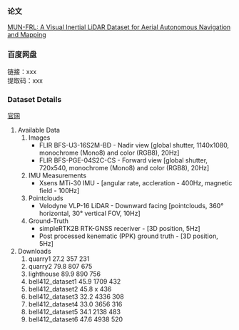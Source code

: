 ### 论文
[MUN-FRL: A Visual Inertial LiDAR Dataset for Aerial Autonomous Navigation and Mapping](https://arxiv.org/abs/2310.08435)

### 百度网盘
链接：xxx  
提取码：xxx  

### Dataset Details
[官网](https://mun-frl-vil-dataset.readthedocs.io/en/latest/)
1. Available Data
    1) Images
        * FLIR BFS-U3-16S2M-BD - Nadir view [global shutter, 1140x1080, monochrome (Mono8) and color (RGB8), 20Hz]
        * FLIR BFS-PGE-04S2C-CS - Forward view [global shutter, 720x540, monochrome (Mono8) and color (RGB8), 20Hz]
    2) IMU Measurements
        * Xsens MTi-30 IMU - [angular rate, accleration - 400Hz, magnetic field - 100Hz]
    3) Pointclouds
        * Velodyne VLP-16 LiDAR - Downward facing [pointclouds, 360° horizontal, 30° vertical FOV, 10Hz]
    4) Ground-Truth
        * simpleRTK2B RTK-GNSS receriver - [3D position, 5Hz]
        * Post processed kenematic (PPK) ground truth - [3D position, 5Hz]
2. Downloads
    1) quarry1 27.2 357 231
    2) quarry2 79.8 807 675
    3) lighthouse 89.9 890 756
    4) bell412_dataset1 45.9 1709 432
    5) bell412_dataset2 45.8 x 436
    6) bell412_dataset3 32.2 4336 308
    7) bell412_dataset4 33.0 3656 316
    8) bell412_dataset5 34.1 2138 483
    9) bell412_dataset6 47.6 4938 520
